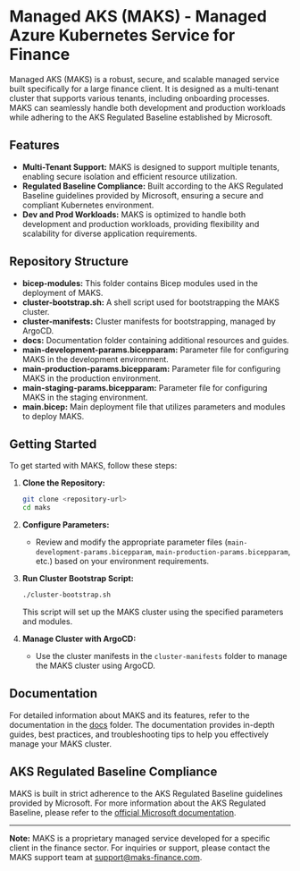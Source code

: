 # Managed AKS (MAKS) - Managed Azure Kubernetes Service for Finance

Managed AKS (MAKS) is a robust, secure, and scalable managed service built specifically for a large finance client. It is designed as a multi-tenant cluster that supports various tenants, including onboarding processes. MAKS can seamlessly handle both development and production workloads while adhering to the AKS Regulated Baseline established by Microsoft.

## Features

- **Multi-Tenant Support:** MAKS is designed to support multiple tenants, enabling secure isolation and efficient resource utilization.
- **Regulated Baseline Compliance:** Built according to the AKS Regulated Baseline guidelines provided by Microsoft, ensuring a secure and compliant Kubernetes environment.
- **Dev and Prod Workloads:** MAKS is optimized to handle both development and production workloads, providing flexibility and scalability for diverse application requirements.

## Repository Structure

- **bicep-modules:** This folder contains Bicep modules used in the deployment of MAKS.
- **cluster-bootstrap.sh:** A shell script used for bootstrapping the MAKS cluster.
- **cluster-manifests:** Cluster manifests for bootstrapping, managed by ArgoCD.
- **docs:** Documentation folder containing additional resources and guides.
- **main-development-params.bicepparam:** Parameter file for configuring MAKS in the development environment.
- **main-production-params.bicepparam:** Parameter file for configuring MAKS in the production environment.
- **main-staging-params.bicepparam:** Parameter file for configuring MAKS in the staging environment.
- **main.bicep:** Main deployment file that utilizes parameters and modules to deploy MAKS.

## Getting Started

To get started with MAKS, follow these steps:

1. **Clone the Repository:**
   ```bash
   git clone <repository-url>
   cd maks
   ```

2. **Configure Parameters:**
   - Review and modify the appropriate parameter files (`main-development-params.bicepparam`, `main-production-params.bicepparam`, etc.) based on your environment requirements.

3. **Run Cluster Bootstrap Script:**
   ```bash
   ./cluster-bootstrap.sh
   ```
   This script will set up the MAKS cluster using the specified parameters and modules.

4. **Manage Cluster with ArgoCD:**
   - Use the cluster manifests in the `cluster-manifests` folder to manage the MAKS cluster using ArgoCD.

## Documentation

For detailed information about MAKS and its features, refer to the documentation in the [docs](docs) folder. The documentation provides in-depth guides, best practices, and troubleshooting tips to help you effectively manage your MAKS cluster.

## AKS Regulated Baseline Compliance

MAKS is built in strict adherence to the AKS Regulated Baseline guidelines provided by Microsoft. For more information about the AKS Regulated Baseline, please refer to the [official Microsoft documentation](https://docs.microsoft.com/en-us/azure/aks/regulated-workloads).

---

**Note:** MAKS is a proprietary managed service developed for a specific client in the finance sector. For inquiries or support, please contact the MAKS support team at [support@maks-finance.com](mailto:support@maks-finance.com).